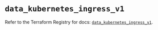 # `data_kubernetes_ingress_v1`

Refer to the Terraform Registry for docs: [`data_kubernetes_ingress_v1`](https://registry.terraform.io/providers/hashicorp/kubernetes/2.32.0/docs/data-sources/ingress_v1).
